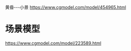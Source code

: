 黄昏---小景
<a>https://www.cgmodel.com/model/454965.html</a>

# 场景模型

<a>https://www.cgmodel.com/model/223589.html</a>